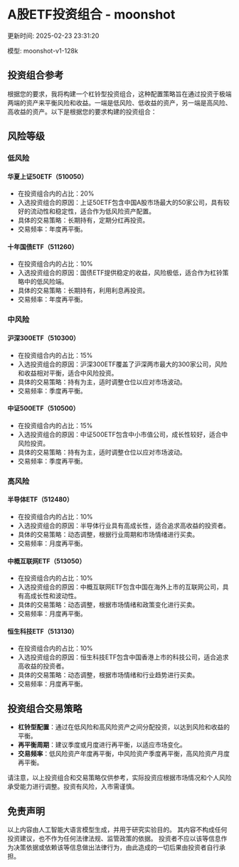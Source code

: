 # A股ETF投资组合 - moonshot

更新时间: 2025-02-23 23:31:20

模型: moonshot-v1-128k

## 投资组合参考

根据您的要求，我将构建一个杠铃型投资组合，这种配置策略旨在通过投资于极端两端的资产来平衡风险和收益。一端是低风险、低收益的资产，另一端是高风险、高收益的资产。以下是根据您的要求构建的投资组合：

## 风险等级

### 低风险

#### 华夏上证50ETF（510050）

- 在投资组合内的占比：20%
- 入选投资组合的原因：上证50ETF包含中国A股市场最大的50家公司，具有较好的流动性和稳定性，适合作为低风险资产配置。
- 具体的交易策略：长期持有，定期分红再投资。
- 交易频率：年度再平衡。

#### 十年国债ETF（511260）

- 在投资组合内的占比：10%
- 入选投资组合的原因：国债ETF提供稳定的收益，风险极低，适合作为杠铃策略中的低风险端。
- 具体的交易策略：长期持有，利用利息再投资。
- 交易频率：年度再平衡。

### 中风险

#### 沪深300ETF（510300）

- 在投资组合内的占比：15%
- 入选投资组合的原因：沪深300ETF覆盖了沪深两市最大的300家公司，风险和收益相对平衡，适合中风险投资。
- 具体的交易策略：持有为主，适时调整仓位以应对市场波动。
- 交易频率：季度再平衡。

#### 中证500ETF（510500）

- 在投资组合内的占比：15%
- 入选投资组合的原因：中证500ETF包含中小市值公司，成长性较好，适合中风险投资。
- 具体的交易策略：持有为主，适时调整仓位以应对市场波动。
- 交易频率：季度再平衡。

### 高风险

#### 半导体ETF（512480）

- 在投资组合内的占比：10%
- 入选投资组合的原因：半导体行业具有高成长性，适合追求高收益的投资者。
- 具体的交易策略：动态调整，根据行业周期和市场情绪进行买卖。
- 交易频率：月度再平衡。

#### 中概互联网ETF（513050）

- 在投资组合内的占比：10%
- 入选投资组合的原因：中概互联网ETF包含中国在海外上市的互联网公司，具有高成长性和波动性。
- 具体的交易策略：动态调整，根据市场情绪和政策变化进行买卖。
- 交易频率：月度再平衡。

#### 恒生科技ETF（513130）

- 在投资组合内的占比：10%
- 入选投资组合的原因：恒生科技ETF包含中国香港上市的科技公司，适合追求高收益的投资者。
- 具体的交易策略：动态调整，根据市场情绪和行业趋势进行买卖。
- 交易频率：月度再平衡。

## 投资组合交易策略

- **杠铃型配置**：通过在低风险和高风险资产之间分配投资，以达到风险和收益的平衡。
- **再平衡周期**：建议季度或月度进行再平衡，以适应市场变化。
- **交易频率**：低风险资产年度再平衡，中风险资产季度再平衡，高风险资产月度再平衡。

请注意，以上投资组合和交易策略仅供参考，实际投资应根据市场情况和个人风险承受能力进行调整。投资有风险，入市需谨慎。


## 免责声明

以上内容由人工智能大语言模型生成，并用于研究实验目的。
其内容不构成任何投资建议，也不作为任何法律法规、监管政策的依据。
投资者不应以该等信息作为决策依据或依赖该等信息做出法律行为，由此造成的一切后果由投资者自行承担。